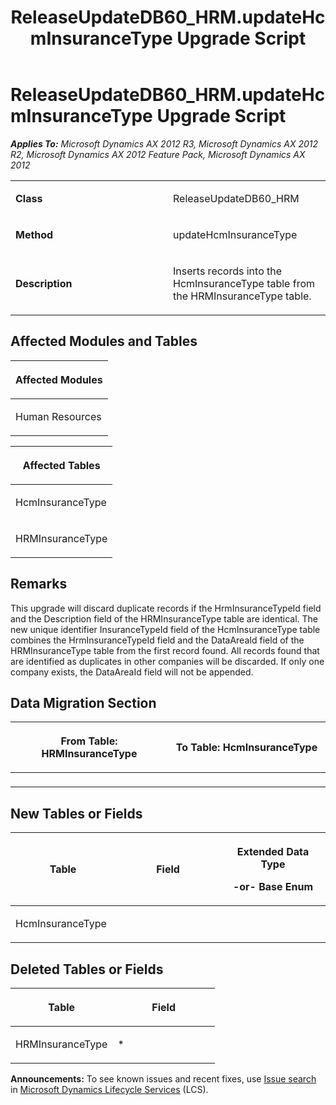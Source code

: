 ﻿---
title: ReleaseUpdateDB60_HRM.updateHcmInsuranceType Upgrade Script
TOCTitle: ReleaseUpdateDB60_HRM.updateHcmInsuranceType Upgrade Script
ms:assetid: 80135784-e0dc-3dc9-786e-c52d831c1834
ms:mtpsurl: https://msdn.microsoft.com/en-us/library/JJ685892(v=AX.60)
ms:contentKeyID: 49709345
ms.date: 05/18/2015
mtps_version: v=AX.60
---

# ReleaseUpdateDB60\_HRM.updateHcmInsuranceType Upgrade Script 


_**Applies To:** Microsoft Dynamics AX 2012 R3, Microsoft Dynamics AX 2012 R2, Microsoft Dynamics AX 2012 Feature Pack, Microsoft Dynamics AX 2012_

<table>
<colgroup>
<col style="width: 50%" />
<col style="width: 50%" />
</colgroup>
<tbody>
<tr class="odd">
<td><p><strong>Class</strong></p></td>
<td><p>ReleaseUpdateDB60_HRM</p></td>
</tr>
<tr class="even">
<td><p><strong>Method</strong></p></td>
<td><p>updateHcmInsuranceType</p></td>
</tr>
<tr class="odd">
<td><p><strong>Description</strong></p></td>
<td><p>Inserts records into the HcmInsuranceType table from the HRMInsuranceType table.</p></td>
</tr>
</tbody>
</table>


## Affected Modules and Tables

<table>
<colgroup>
<col style="width: 100%" />
</colgroup>
<thead>
<tr class="header">
<th><p>Affected Modules</p></th>
</tr>
</thead>
<tbody>
<tr class="odd">
<td><p>Human Resources</p></td>
</tr>
</tbody>
</table>


<table>
<colgroup>
<col style="width: 100%" />
</colgroup>
<thead>
<tr class="header">
<th><p>Affected Tables</p></th>
</tr>
</thead>
<tbody>
<tr class="odd">
<td><p>HcmInsuranceType</p></td>
</tr>
<tr class="even">
<td><p>HRMInsuranceType</p></td>
</tr>
</tbody>
</table>


## Remarks

This upgrade will discard duplicate records if the HrmInsuranceTypeId field and the Description field of the HRMInsuranceType table are identical. The new unique identifier InsuranceTypeId field of the HcmInsuranceType table combines the HrmInsuranceTypeId field and the DataAreaId field of the HRMInsuranceType table from the first record found. All records found that are identified as duplicates in other companies will be discarded. If only one company exists, the DataAreaId field will not be appended.

## Data Migration Section

<table>
<colgroup>
<col style="width: 50%" />
<col style="width: 50%" />
</colgroup>
<thead>
<tr class="header">
<th><p>From Table: HRMInsuranceType</p></th>
<th><p>To Table: HcmInsuranceType</p></th>
</tr>
</thead>
<tbody>
<tr class="odd">
<td><p></p></td>
<td><p></p></td>
</tr>
</tbody>
</table>


## New Tables or Fields

<table>
<colgroup>
<col style="width: 33%" />
<col style="width: 33%" />
<col style="width: 33%" />
</colgroup>
<thead>
<tr class="header">
<th><p>Table</p></th>
<th><p>Field</p></th>
<th><p>Extended Data Type</p>
<p>-or- Base Enum</p></th>
</tr>
</thead>
<tbody>
<tr class="odd">
<td><p>HcmInsuranceType</p></td>
<td><p></p></td>
<td><p></p></td>
</tr>
</tbody>
</table>


## Deleted Tables or Fields

<table>
<colgroup>
<col style="width: 50%" />
<col style="width: 50%" />
</colgroup>
<thead>
<tr class="header">
<th><p>Table</p></th>
<th><p>Field</p></th>
</tr>
</thead>
<tbody>
<tr class="odd">
<td><p>HRMInsuranceType</p></td>
<td><p>*</p></td>
</tr>
</tbody>
</table>

  
**Announcements:** To see known issues and recent fixes, use [Issue search](http://go.microsoft.com/fwlink/?linkid=389258) in [Microsoft Dynamics Lifecycle Services](http://go.microsoft.com/fwlink/?linkid=306505) (LCS).

